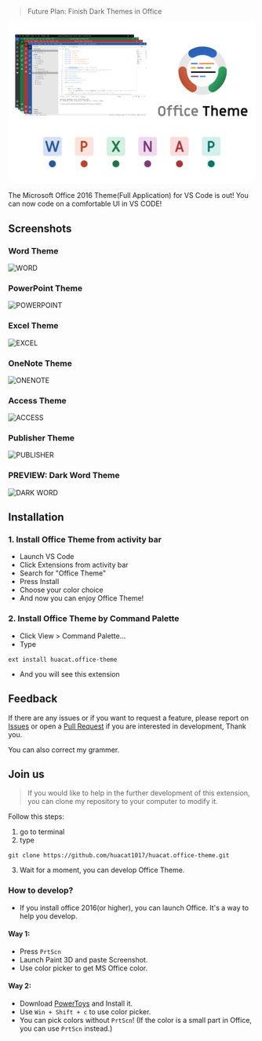 > Future Plan: Finish Dark Themes in Office

<p align=center><img width=600px src=https://github.com/huacat1017/huacat.office-theme/raw/master/image/welcome.png/></p>

The Microsoft Office 2016 Theme(Full Application) for VS Code is out!
You can now code on a comfortable UI in VS CODE!

## Screenshots
### Word Theme
![WORD](https://github.com/huacat1017/huacat.office-theme/raw/master/image/word.png)

### PowerPoint Theme
![POWERPOINT](https://github.com/huacat1017/huacat.office-theme/raw/master/image/powerpoint.png)

### Excel Theme
![EXCEL](https://github.com/huacat1017/huacat.office-theme/raw/master/image/excel.png)

### OneNote Theme
![ONENOTE](https://github.com/huacat1017/huacat.office-theme/raw/master/image/onenote.png)

### Access Theme
![ACCESS](https://github.com/huacat1017/huacat.office-theme/raw/master/image/access.png)

### Publisher Theme
![PUBLISHER](https://github.com/huacat1017/huacat.office-theme/raw/master/image/publisher.png)

### **PREVIEW:** Dark Word Theme
![DARK WORD](https://github.com/huacat1017/huacat.office-theme/raw/master/image/dark-word.png)

## Installation
### 1. Install Office Theme from activity bar
- Launch VS Code
- Click Extensions from activity bar
- Search for "Office Theme"
- Press Install
- Choose your color choice
- And now you can enjoy Office Theme!

### 2. Install Office Theme by Command Palette
- Click View > Command Palette...
- Type
```
ext install huacat.office-theme
```
- And you will see this extension

## Feedback
If there are any issues or if you want to request a feature, please report on [Issues](https://github.com/huacat1017/huacat.office-theme/issues) or open a [Pull Request](https://github.com/huacat1017/huacat.office-theme/pulls) if you are interested in development, Thank you.

You can also correct my grammer.

## Join us
> If you would like to help in the further development of this extension, you can clone my repository to your computer to modify it.

Follow this steps:
1. go to terminal
2. type
```
git clone https://github.com/huacat1017/huacat.office-theme.git
```
3. Wait for a moment, you can develop Office Theme.

### How to develop?
- If you install office 2016(or higher), you can launch Office. It's a way to help you develop.
#### Way 1:
- Press `PrtScn`
- Launch Paint 3D and paste Screenshot.
- Use color picker to get MS Office color.

#### Way 2:
- Download [PowerToys](https://github.com/microsoft/PowerToys/releases) and Install it.
- Use `Win + Shift + c` to use color picker.
- You can pick colors without `PrtScn`! (If the color is a small part in Office, you can use `PrtScn` instead.)
